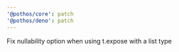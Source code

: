```yaml
---
'@pothos/core': patch
'@pothos/deno': patch
---
```


Fix nullability option when using t.expose with a list type
